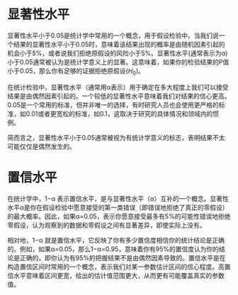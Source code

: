 # 显著性水平

显著性水平小于0.05是统计学中常用的一个概念，用于假设检验中。当我们说一个结果的显著性水平小于0.05时，意味着该结果出现的概率是由随机因素引起的机会小于5%，或者说我们拒绝原假设的风险小于5%。显著性水平(通常表示为α)小于0.05通常被认为是统计学意义上的显著。这意味着，如果你的检验结果的P值小于0.05，那么你有足够的证据拒绝原假设($H_0$)。

在统计检验中，显著性水平（通常用α表示）用于确定在多大程度上我们可以接受结果是由偶然因素引起的。一个较低的显著性水平意味着我们对结果的信心更高。0.05是一个常用的标准，但并非唯一的选择，有时研究人员也会使用更严格的标准，如0.01或者更宽松的标准，如0.1，这取决于研究的具体情况和领域内的惯例。

简而言之，显著性水平小于0.05通常被视为有统计学意义的标志，表明结果不太可能仅仅是偶然发生的。

# 置信水平

在统计学中，1−α 表示置信水平，是与显著性水平（α）互补的一个概念。显著性水平α是你在假设检验中愿意接受的第一类错误（即错误地拒绝了真正的零假设）的最大概率。因此，如果α=0.05，表示你愿意接受最多有5%的可能性错误地拒绝零假设，认为观察到的数据和零假设之间有显著差异，即使实际上没有。

相对地，1−α 就是置信水平，它反映了你有多少置信度相信你的统计结论是正确的。例如，如果α=0.05，那么1−α=0.95，意味着你有95%的置信度认为你的结论是正确的，即你认为有95%的把握结果不是由偶然因素导致的。置信水平是在构造置信区间时常用的一个概念，表示我们对某一参数估计区间的信心程度。高置信水平意味着区间更宽，给出的估计值范围更大，从而更有可能覆盖真实的参数值。
